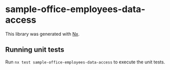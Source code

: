 # sample-office-employees-data-access

This library was generated with [Nx](https://nx.dev).

## Running unit tests

Run `nx test sample-office-employees-data-access` to execute the unit tests.

